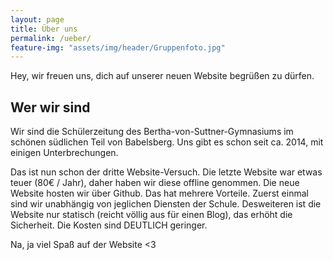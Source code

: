 ```yaml
---
layout: page
title: Über uns
permalink: /ueber/
feature-img: "assets/img/header/Gruppenfoto.jpg"
---
```


Hey, 
wir freuen uns, dich auf unserer neuen Website begrüßen zu dürfen.

## Wer wir sind

Wir sind die Schülerzeitung des Bertha-von-Suttner-Gymnasiums im schönen südlichen Teil von Babelsberg. Uns gibt es schon seit ca. 2014, mit einigen Unterbrechungen.

Das ist nun schon der dritte Website-Versuch. Die letzte Website war etwas teuer (80€ / Jahr), daher haben wir diese offline genommen. Die neue Website hosten wir über Github. Das hat mehrere Vorteile.
Zuerst einmal sind wir unabhängig von jeglichen Diensten der Schule.
Desweiteren ist die Website nur statisch (reicht völlig aus für einen Blog), das erhöht die Sicherheit.
Die Kosten sind DEUTLICH geringer.

Na, ja viel Spaß auf der Website <3